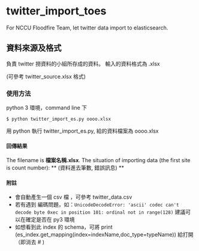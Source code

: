# twitter_import_toes
For NCCU Floodfire Team, let twitter data import to elasticsearch.

## 資料來源及格式
負責 twitter 撈資料的小組所存成的資料。 
輸入的資料格式為 .xlsx

(可參考 twitter_source.xlsx 格式)

### 使用方法
python 3 環境，command line 下
```
$ python twitter_import_es.py oooo.xlsx
```
用 python 執行 twitter_import_es.py, 給的資料檔案為 oooo.xlsx 

#### 回傳結果
The filename is **檔案名稱.xlsx**.
The situation of importing data (the first site is count number): ** (資料進去筆數, 錯誤訊息) **


#### 附註
* 會自動產生一個 csv 檔 ，可參考 twitter_data.csv
* 若有遇到 編碼問題，如：`UnicodeDecodeError: 'ascii' codec can't decode byte 0xec in position 101: ordinal not in range(128)`
建議可以在確定是否在 py3 環境
* 如想看到此 index 的 schema，可將 print (es_index.get_mapping(index=indexName,doc_type=typeName)) 給打開（即消去 # )
